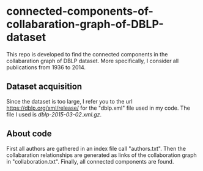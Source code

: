 # connected-components-of-collabaration-graph-of-DBLP-dataset
This repo is developed to find the connected components in the collabaration graph of DBLP dataset. More specifically, I consider all publications from 1936 to 2014.
## Dataset acquisition
Since the dataset is too large, I refer you to the url https://dblp.org/xml/release/ for the "dblp.xml" file used in my code. The file I used is *dblp-2015-03-02.xml.gz*.
## About code
First all authors are gathered in an index file call "authors.txt". Then the collabaration relationships are generated as links of the collaboration graph in "collaboration.txt". Finally, all connected components are found.